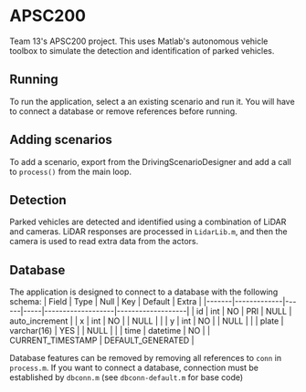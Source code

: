 # APSC200
Team 13's APSC200 project. This uses Matlab's autonomous vehicle toolbox to simulate the detection and identification of parked vehicles.
## Running
To run the application, select a an existing scenario and run it. You will have to connect a database or remove references before running.
## Adding scenarios
To add a scenario, export from the DrivingScenarioDesigner and add a call to `process()` from the main loop. 
## Detection
Parked vehicles are detected and identified using a combination of LiDAR and cameras. LiDAR responses are processed in `LidarLib.m`, and then the camera is used to read extra data from the actors. 
## Database
The application is designed to connect to a database with the following schema:
| Field | Type        | Null | Key | Default           | Extra             |
|-------|-------------|------|-----|-------------------|-------------------|
| id    | int         | NO   | PRI | NULL              | auto_increment    |
| x     | int         | NO   |     | NULL              |                   |
| y     | int         | NO   |     | NULL              |                   |
| plate | varchar(16) | YES  |     | NULL              |                   |
| time  | datetime    | NO   |     | CURRENT_TIMESTAMP | DEFAULT_GENERATED |

Database features can be removed by removing all references to `conn` in `process.m`.
If you want to connect a database, connection must be established by `dbconn.m` (see `dbconn-default.m` for base code)